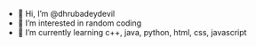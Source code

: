 - 👋 Hi, I’m @dhrubadeydevil
- 👀 I’m interested in random coding
- 🌱 I’m currently learning c++, java, python, html, css, javascript

<!---
dhrubadeydevil/dhrubadeydevil is a ✨ special ✨ repository because its `README.md` (this file) appears on your GitHub profile.
You can click the Preview link to take a look at your changes.
--->
